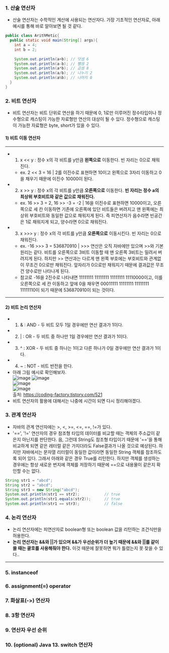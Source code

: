 ### 1. 산술 연산자
* 산술 연산자는 수학적인 계산에 사용되는 연산자다. 가장 기초적인 연산자로, 아래 예시를 통해 바로 알아보면 될 것 같다.
```java
public class ArithMetic{
  public static void main(String[] args){
    int a = 4;
    int b = 2;
    
    System.out.println(a+b); // 덧셈 6 
    System.out.println(a-b); // 뺄셈 2
    System.out.println(a*b); // 곱셈 8
    System.out.println(a/b); // 나누기 2
    System.out.println(a%b); // 나머지 0
  }
}
```


### 2. 비트 연산자
* 비트 연산자는 비트 단위로 연산을 하기 때문에 0, 1로만 이루어진 정수타입이나 정수형으로 캐스팅이 가능한 자료형만 연산의 대상이 될 수 있다. 정수형으로 캐스팅이 가능한 자료형은 byte, short가 있을 수 있다.
#### 1) 비트 이동 연산자
---
  * 1. x << y : 정수 x의 각 비트를 y만큼 **왼쪽으로** 이동한다. 빈 자리는 0으로 채워진다.
    * ex. 2 << 3 = 16 | 2를 이진수로 표현하면 10이고 왼쪽으로 3자리 이동하고 0을 채우기 때문에 이진수 10000이 된다.   
    
    
  * 2. x >> y : 정수 x의 각 비트를 y만큼 **오른쪽으로** 이동한다. **빈 자리는 정수 a의 최상위 부호비트와 같은 값으로 채워진다.**
    * ex. 16 >> 3 = 2, 16 >> -3 = -2 | 16을 이진수로 표현하면 10000이고, 오른쪽으로 세 칸 이동하면 기존에 오른쪽에 있던 비트들은 버려지고 맨 왼쪽에는 최상위 부호비트와 동일한 값으로 채워지게 된다. 즉 피연산자가 음수라면 빈공간은 1로 채워지게 되고, 양수라면 0으로 채워진다.    


  * 3. x >>> y : 정수 x의 각 비트를 y만큼 **오른쪽으로** 이동시킨다. 빈 자리는 0으로 채워진다.
    * ex. -16 >>> 3 = 536870910 | >>> 연산은 오직 자바에만 있으며 >>와 기본원리는 같다. 비트를 오른쪽으로 3비트 이동할 때 맨 오른쪽 3비트는 밀려서 버려지게 된다. 하지만 >> 연산과는 다르게 맨 왼쪽 부호에는 부호비트와 관계없이 무조건 0으로만 채워진다. 앞자리가 0으로만 채워지기 때문에 결과값은 무조건 양수로만 나타나게 된다.
    * 참고로 -16을 2진수로 나타내면 11111111 11111111 11111111 11110000이고, 이를 오른쪽으로 세 칸 이동하고 앞에 0을 채우면 00011111 11111111 11111111 11111110이 되기 때문에 536870910이 되는 것이다.
---

#### 2) 비트 논리 연산자
  * 1. & : AND - 두 비트 모두 1일 경우에만 연산 결과가 1이다.
  * 2. | : OR - 두 비트 중 하나만 1일 경우에만 연산 결과가 1이다.
  * 3. ^ : XOR - 두 비트 중 하나는 1이고 다른 하나가 0일 경우에만 연산 결과가 1이다.
  * 4. ~ : NOT - 비트 반전을 한다.
* 아래 그림 예시로 확인해보자.   
![image](https://user-images.githubusercontent.com/61929745/113134611-faa92380-925b-11eb-9730-3b89def4c779.png)
![image](https://user-images.githubusercontent.com/61929745/113134621-ff6dd780-925b-11eb-8ad9-aecb40d4e45a.png)   
![image](https://user-images.githubusercontent.com/61929745/113134627-03015e80-925c-11eb-8d6d-64d791f1c7e2.png)   
![image](https://user-images.githubusercontent.com/61929745/113134638-05fc4f00-925c-11eb-9363-ffa5f9a7dc25.png)   
출처: https://coding-factory.tistory.com/521
* 비트 연산자의 활용에 대해서는 나중에 시간이 되면 다시 정리해야겠다.


### 3. 관계 연산자
* 자바의 관계 연산자에는 >, <, >=, <=, ==, !=가 있다. 
* '==', '!=' 연산자의 경우 참조형 타입의 데이터를 비교할 때는 객체의 주소값이 같은지 아닌지를 판단한다. 음, 그런데 String도 참조형 타입이기 때문에 '=='을 통해 비교하게 되면 같은 레터럴 같은 가지더라도 False결과가 나올 것으로 예상된다. 하지만 자바에서는 문자열 리터럴이 동일한 값이라면 동일한 String 객체를 참조하도록 되어 있다. 그래서 아래와 같은 경우 True를 리턴한다. 하지만 객체를 생성하는 경우에는 항상 새로운 번지에 객체를 저장하기 때문에 ==으로 내용물이 같은지 확인할 수는 없다.
```java
String str1 = "abcd";
String str2 = "abcd";
String str3 = new String("abcd");
System.out.println(str1 == str2);           // true
System.out.println(str1.equals(str2));      // true
System.out.println(str1 == str3);           // false
```


### 4. 논리 연산자
* 논리 연산자에는 피연산자로 boolean형 또는 boolean 값을 리턴하는 조건식만을 허용한다.
* **논리 연산자는 &&와 ||가 있으며 &&가 우선순위가 더 높기 때문에 &&와 ||를 같이 쓸 때는 괄호를 사용해줘야 한다.** 이것 때문에 잘못하면 뭐가 틀렸는지 못 찾을 수 있다..

---


### 5. instanceof
### 6. assignment(=) operator
### 7. 화살표(->) 연산자
### 8. 3항 연산자
### 9. 연산자 우선 순위
### 10. (optional) Java 13. switch 연산자
